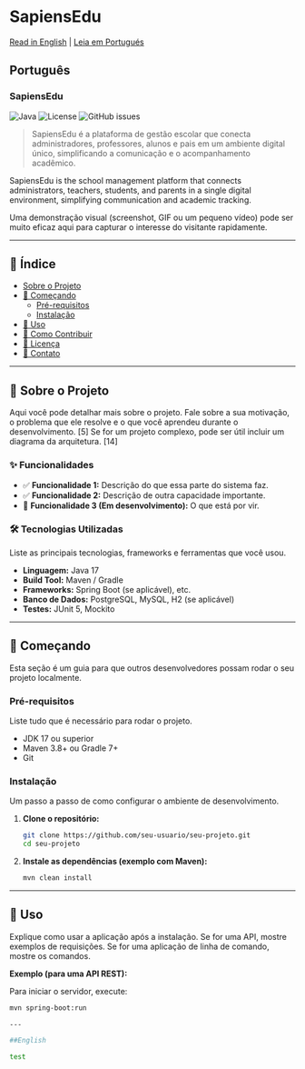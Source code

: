 # SapiensEdu
[Read in English](#-english) | [Leia em Portugués](#-português)

## Português

### SapiensEdu

<!-- Badges - escudos que mostram status do projeto. Ex: build, coverage, etc. -->
![Java](https://img.shields.io/badge/Java-17-blue?style=for-the-badge&logo=java)
![License](https://img.shields.io/badge/license-All%20Rights%20Reserved-green?style=for-the-badge)
![GitHub issues](https://img.shields.io/github/issues/wfreitasdev/sapiensedu?style=for-the-badge)

> SapiensEdu é a plataforma de gestão escolar que conecta administradores, professores, alunos e pais em um ambiente digital único, simplificando a comunicação e o acompanhamento acadêmico.

SapiensEdu is the school management platform that connects administrators, teachers, students, and parents in a single digital environment, simplifying communication and academic tracking.

Uma demonstração visual (screenshot, GIF ou um pequeno vídeo) pode ser muito eficaz aqui para capturar o interesse do visitante rapidamente.

---

## 📖 Índice

*   [Sobre o Projeto](#-sobre-o-projeto)
*   [🚀 Começando](#-começando)
    *   [Pré-requisitos](#pré-requisitos)
    *   [Instalação](#instalação)
*   [🔧 Uso](#-uso)
*   [🤝 Como Contribuir](#-como-contribuir)
*   [📄 Licença](#-licença)
*   [📧 Contato](#-contato)

---

## 📝 Sobre o Projeto

Aqui você pode detalhar mais sobre o projeto. Fale sobre a sua motivação, o problema que ele resolve e o que você aprendeu durante o desenvolvimento. [5] Se for um projeto complexo, pode ser útil incluir um diagrama da arquitetura. [14]

### ✨ Funcionalidades

*   ✅ **Funcionalidade 1:** Descrição do que essa parte do sistema faz.
*   ✅ **Funcionalidade 2:** Descrição de outra capacidade importante.
*   🚧 **Funcionalidade 3 (Em desenvolvimento):** O que está por vir.

### 🛠️ Tecnologias Utilizadas

Liste as principais tecnologias, frameworks e ferramentas que você usou.

*   **Linguagem:** Java 17
*   **Build Tool:** Maven / Gradle
*   **Frameworks:** Spring Boot (se aplicável), etc.
*   **Banco de Dados:** PostgreSQL, MySQL, H2 (se aplicável)
*   **Testes:** JUnit 5, Mockito

---

## 🚀 Começando

Esta seção é um guia para que outros desenvolvedores possam rodar o seu projeto localmente.

### Pré-requisitos

Liste tudo que é necessário para rodar o projeto.

*   JDK 17 ou superior
*   Maven 3.8+ ou Gradle 7+
*   Git

### Instalação

Um passo a passo de como configurar o ambiente de desenvolvimento.

1.  **Clone o repositório:**
    ```bash
    git clone https://github.com/seu-usuario/seu-projeto.git
    cd seu-projeto
    ```

2.  **Instale as dependências (exemplo com Maven):**
    ```bash
    mvn clean install
    ```

---

## 🔧 Uso

Explique como usar a aplicação após a instalação. Se for uma API, mostre exemplos de requisições. Se for uma aplicação de linha de comando, mostre os comandos.

**Exemplo (para uma API REST):**

Para iniciar o servidor, execute:
   ```bash
   mvn spring-boot:run

---

##English

test